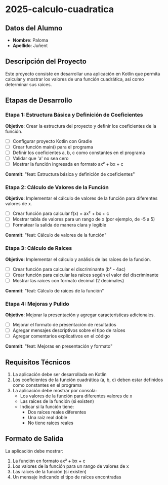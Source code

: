 # 2025-calculo-cuadratica

## Datos del Alumno
- **Nombre**: Paloma 
- **Apellido**: Juñent
## Descripción del Proyecto
Este proyecto consiste en desarrollar una aplicación en Kotlin que permita calcular y mostrar los valores de una función cuadrática, así como determinar sus raíces.

## Etapas de Desarrollo

### Etapa 1: Estructura Básica y Definición de Coeficientes
**Objetivo**: Crear la estructura del proyecto y definir los coeficientes de la función.
- [ ] Configurar proyecto Kotlin con Gradle
- [ ] Crear función main() para el programa
- [ ] Definir los coeficientes a, b, c como constantes en el programa
- [ ] Validar que 'a' no sea cero
- [ ] Mostrar la función ingresada en formato ax² + bx + c

**Commit**: "feat: Estructura básica y definición de coeficientes"

### Etapa 2: Cálculo de Valores de la Función
**Objetivo**: Implementar el cálculo de valores de la función para diferentes valores de x.
- [ ] Crear función para calcular f(x) = ax² + bx + c
- [ ] Mostrar tabla de valores para un rango de x (por ejemplo, de -5 a 5)
- [ ] Formatear la salida de manera clara y legible

**Commit**: "feat: Cálculo de valores de la función"

### Etapa 3: Cálculo de Raíces
**Objetivo**: Implementar el cálculo y análisis de las raíces de la función.
- [ ] Crear función para calcular el discriminante (b² - 4ac)
- [ ] Crear función para calcular las raíces según el valor del discriminante
- [ ] Mostrar las raíces con formato decimal (2 decimales)

**Commit**: "feat: Cálculo de raíces de la función"

### Etapa 4: Mejoras y Pulido
**Objetivo**: Mejorar la presentación y agregar características adicionales.
- [ ] Mejorar el formato de presentación de resultados
- [ ] Agregar mensajes descriptivos sobre el tipo de raíces
- [ ] Agregar comentarios explicativos en el código

**Commit**: "feat: Mejoras en presentación y formato"

## Requisitos Técnicos
1. La aplicación debe ser desarrollada en Kotlin
2. Los coeficientes de la función cuadrática (a, b, c) deben estar definidos como constantes en el programa
3. La aplicación debe mostrar por consola:
   - Los valores de la función para diferentes valores de x
   - Las raíces de la función (si existen)
   - Indicar si la función tiene:
     * Dos raíces reales diferentes
     * Una raíz real doble
     * No tiene raíces reales

## Formato de Salida
La aplicación debe mostrar:
1. La función en formato ax² + bx + c
2. Los valores de la función para un rango de valores de x
3. Las raíces de la función (si existen)
4. Un mensaje indicando el tipo de raíces encontradas
